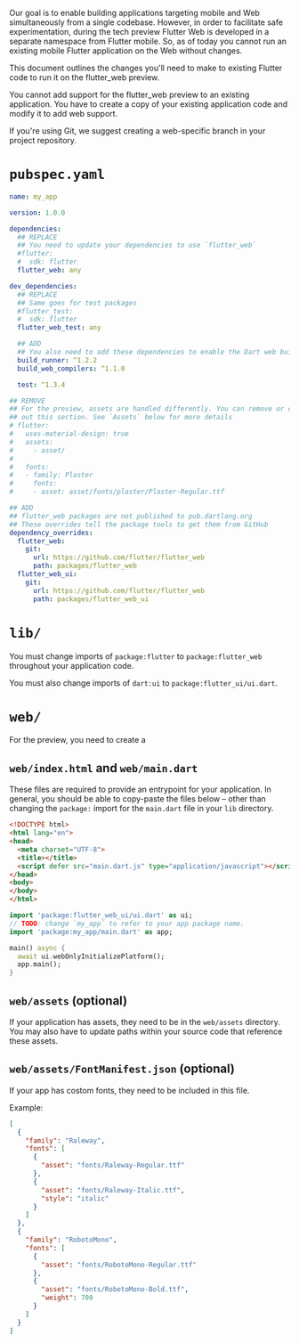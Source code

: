 Our goal is to enable building applications targeting mobile and Web
simultaneously from a single codebase. However, in order to facilitate safe
experimentation, during the tech preview Flutter Web is developed in a separate
namespace from Flutter mobile. So, as of today you cannot run an existing mobile
Flutter application on the Web without changes.

This document outlines the changes you'll need to make to existing Flutter code
to run it on the flutter_web preview.

You cannot add support for the flutter_web preview to an existing application.
You have to create a copy of your existing application code and modify it to add
web support.

If you're using Git, we suggest creating a web-specific branch in your project
repository.

# `pubspec.yaml`

<!-- TODO: flutter plugin dependencies -->

```yaml
name: my_app

version: 1.0.0

dependencies:
  ## REPLACE
  ## You need to update your dependencies to use `flutter_web`
  #flutter:
  #  sdk: flutter
  flutter_web: any

dev_dependencies:
  ## REPLACE
  ## Same goes for test packages
  #flutter_test:
  #  sdk: flutter
  flutter_web_test: any

  ## ADD
  ## You also need to add these dependencies to enable the Dart web build system
  build_runner: ^1.2.2
  build_web_compilers: ^1.1.0

  test: ^1.3.4

## REMOVE
## For the preview, assets are handled differently. You can remove or comment
## out this section. See `Assets` below for more details
# flutter:
#   uses-material-design: true
#   assets:
#     - asset/
#
#   fonts:
#   - family: Plaster
#     fonts:
#     - asset: asset/fonts/plaster/Plaster-Regular.ttf

## ADD
## flutter_web packages are not published to pub.dartlang.org
## These overrides tell the package tools to get them from GitHub
dependency_overrides:
  flutter_web:
    git:
      url: https://github.com/flutter/flutter_web
      path: packages/flutter_web
  flutter_web_ui:
    git:
      url: https://github.com/flutter/flutter_web
      path: packages/flutter_web_ui
```

# `lib/`

You must change imports of `package:flutter` to `package:flutter_web` throughout
your application code.

You must also change imports of `dart:ui` to `package:flutter_ui/ui.dart`.

<!-- TODO: asset references -->
<!-- TODO: flutter plugin imports -->
<!-- TODO: test/ directory -->

# `web/`

For the preview, you need to create a 

## `web/index.html` and `web/main.dart`

These files are required to provide an entrypoint for your application.
In general, you should be able to copy-paste the files below – other than
changing the `package:` import for the `main.dart` file in your `lib` directory.

```html
<!DOCTYPE html>
<html lang="en">
<head>
  <meta charset="UTF-8">
  <title></title>
  <script defer src="main.dart.js" type="application/javascript"></script>
</head>
<body>
</body>
</html>
```

```dart
import 'package:flutter_web_ui/ui.dart' as ui;
// TODO: change `my_app` to refer to your app package name.
import 'package:my_app/main.dart' as app;

main() async {
  await ui.webOnlyInitializePlatform();
  app.main();
}
```

## `web/assets` (optional)

If your application has assets, they need to be in the `web/assets` directory.
You may also have to update paths within your source code that reference these
assets.

## `web/assets/FontManifest.json` (optional)

If your app has costom fonts, they need to be included in this file.

Example:

```json
[
  {
    "family": "Raleway",
    "fonts": [
      {
        "asset": "fonts/Raleway-Regular.ttf"
      },
      {
        "asset": "fonts/Raleway-Italic.ttf",
        "style": "italic"
      }
    ]
  },
  {
    "family": "RobotoMono",
    "fonts": [
      {
        "asset": "fonts/RobotoMono-Regular.ttf"
      },
      {
        "asset": "fonts/RobotoMono-Bold.ttf",
        "weight": 700
      }
    ]
  }
]
```
